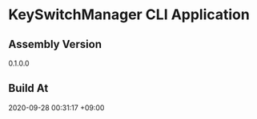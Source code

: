 KeySwitchManager CLI Application
==============================

## Assembly Version

0.1.0.0

## Build At

2020-09-28 00:31:17 +09:00
